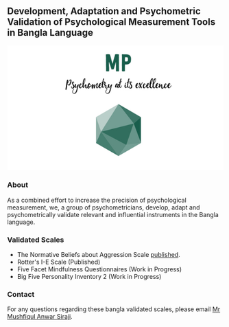 
## Development, Adaptation and Psychometric Validation of Psychological Measurement Tools in Bangla Language


![MP logo](https://github.com/mind-psychometry/mind-psychometry.github.io/raw/main/mplogo.jpg)

### About

As a combined effort to increase the precision of psychological measurement, we, a group of psychometricians, develop, adapt and psychometrically validate relevant and influential instruments in the Bangla language.

### Validated Scales
- The Normative Beliefs about Aggression Scale [published](https://www.researchgate.net/publication/362551343_CULTURAL_ADAPTATION_AND_PSYCHOMETRIC_EVALUATION_OF_THE_NORMATIVE_BELIEFS_ABOUT_AGGRESSION_SCALE_IN_BANGLA).
- Rotter's I-E Scale (Published)
- Five Facet Mindfulness Questionnaires (Work in Progress)
- Big Five Personality Inventory 2 (Work in Progress)





### Contact

For any questions regarding these bangla validated scales, please email [Mr Mushfiqul Anwar Siraji](mailto:siraji1993@gmail.com).
